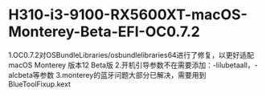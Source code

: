 # H310-i3-9100-RX5600XT-macOS-Monterey-Beta-EFI-OC0.7.2
1.OC0.7.2对OSBundleLibraries/osbundlelibraries64进行了修复，以更好适配macOS Monterey  版本12 Beta版 2.开机引导参数不在需要添加：-lilubetaall，-alcbeta等参数 3.monterey的蓝牙问题大部分已解决，需要用到BlueToolFixup.kext
